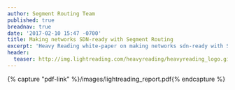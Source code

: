 ```yaml
---
author: Segment Routing Team
published: true
breadnav: true
date: '2017-02-10 15:47 -0700'
title: Making networks SDN-ready with Segment Routing
excerpt: 'Heavy Reading white-paper on making networks sdn-ready with Segment Routing.'
header:
  teaser: http://img.lightreading.com/heavyreading/heavyreading_logo.gif
---
```


{% capture "pdf-link" %}/images/lightreading_report.pdf{% endcapture %}

<script src="{{ '/assets/js/pdfobject.min.js' | relative_url }}"></script>
<div class="fitvidsignore" id="pdf"></div>
<script>PDFObject.embed(" {{ pdf-link }} ", "#pdf", {height: "21.5em", width: "31.3em"});</script>